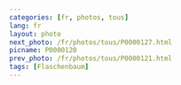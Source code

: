 ```yaml
---
categories: [fr, photos, tous]
lang: fr
layout: photo
next_photo: /fr/photos/tous/P0000127.html
picname: P0000120
prev_photo: /fr/photos/tous/P0000121.html
tags: [Flaschenbaum]
---
```


